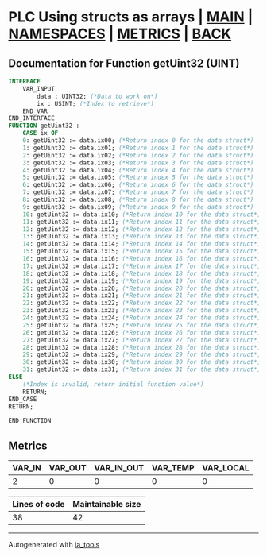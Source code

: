 # PLC Using structs as arrays | [MAIN] | [NAMESPACES] | [METRICS] | [BACK]  

## Documentation for Function getUint32 (UINT)  

```pascal
INTERFACE
    VAR_INPUT
        data : UINT32; (*Data to work on*)
        ix : USINT; (*Index to retrieve*)
    END_VAR
END_INTERFACE
FUNCTION getUint32 :
    CASE ix OF
	0: getUint32 := data.ix00; (*Return index 0 for the data struct*)
	1: getUint32 := data.ix01; (*Return index 1 for the data struct*)
	2: getUint32 := data.ix02; (*Return index 2 for the data struct*)
	3: getUint32 := data.ix03; (*Return index 3 for the data struct*)
	4: getUint32 := data.ix04; (*Return index 4 for the data struct*)
	5: getUint32 := data.ix05; (*Return index 5 for the data struct*)
	6: getUint32 := data.ix06; (*Return index 6 for the data struct*)
	7: getUint32 := data.ix07; (*Return index 7 for the data struct*)
	8: getUint32 := data.ix08; (*Return index 8 for the data struct*)
	9: getUint32 := data.ix09; (*Return index 9 for the data struct*)
	10: getUint32 := data.ix10; (*Return index 10 for the data struct*)
	11: getUint32 := data.ix11; (*Return index 11 for the data struct*)
	12: getUint32 := data.ix12; (*Return index 12 for the data struct*)
	13: getUint32 := data.ix13; (*Return index 13 for the data struct*)
	14: getUint32 := data.ix14; (*Return index 14 for the data struct*)
	15: getUint32 := data.ix15; (*Return index 15 for the data struct*)
	16: getUint32 := data.ix16; (*Return index 16 for the data struct*)
	17: getUint32 := data.ix17; (*Return index 17 for the data struct*)
	18: getUint32 := data.ix18; (*Return index 18 for the data struct*)
	19: getUint32 := data.ix19; (*Return index 19 for the data struct*)
	20: getUint32 := data.ix20; (*Return index 20 for the data struct*)
	21: getUint32 := data.ix21; (*Return index 21 for the data struct*)
	22: getUint32 := data.ix22; (*Return index 22 for the data struct*)
	23: getUint32 := data.ix23; (*Return index 23 for the data struct*)
	24: getUint32 := data.ix24; (*Return index 24 for the data struct*)
	25: getUint32 := data.ix25; (*Return index 25 for the data struct*)
	26: getUint32 := data.ix26; (*Return index 26 for the data struct*)
	27: getUint32 := data.ix27; (*Return index 27 for the data struct*)
	28: getUint32 := data.ix28; (*Return index 28 for the data struct*)
	29: getUint32 := data.ix29; (*Return index 29 for the data struct*)
	30: getUint32 := data.ix30; (*Return index 30 for the data struct*)
	31: getUint32 := data.ix31; (*Return index 31 for the data struct*)
ELSE
	(*Index is invalid, return initial function value*)
	RETURN;
END_CASE
RETURN;

END_FUNCTION
```

## Metrics  

| VAR_IN | VAR_OUT | VAR_IN_OUT | VAR_TEMP | VAR_LOCAL |
| ------ | ------- | ---------- | --------- | -------- |
| 2 | 0 | 0 | 0 | 0 |  

| Lines of code | Maintainable size |
| ------------- | ----------------- |
| 38 | 42 |

---
Autogenerated with [ia_tools](https://github.com/tkucic/ia_tools)  

[MAIN]: ../../../../index_st.md
[NAMESPACES]: ../../nsList_st.md
[METRICS]: ../../../metrics_st.md
[BACK]: ../nsMain_st.md

